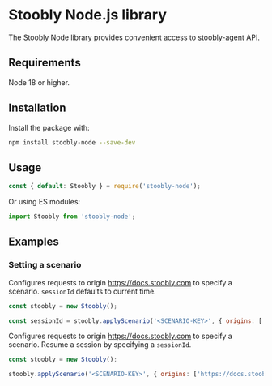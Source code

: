 # Stoobly Node.js library

The Stoobly Node library provides convenient access to [stoobly-agent](https://github.com/Stoobly/stoobly-agent) API.

## Requirements

Node 18 or higher.

## Installation

Install the package with:

```sh
npm install stoobly-node --save-dev
```

## Usage

```js
const { default: Stoobly } = require('stoobly-node');
```

Or using ES modules:

```js
import Stoobly from 'stoobly-node';
```

## Examples

### Setting a scenario

Configures requests to origin https://docs.stoobly.com to specify a scenario. `sessionId` defaults to current time.

```js
const stoobly = new Stoobly();

const sessionId = stoobly.applyScenario('<SCENARIO-KEY>', { origins: ['https://docs.stoobly.com'] });
```

Configures requests to origin https://docs.stoobly.com to specify a scenario. Resume a session by specifying a `sessionId`.

```js
const stoobly = new Stoobly();

stoobly.applyScenario('<SCENARIO-KEY>', { origins: ['https://docs.stoobly.com'], sessionId: '<SESSION-ID>' });
```
